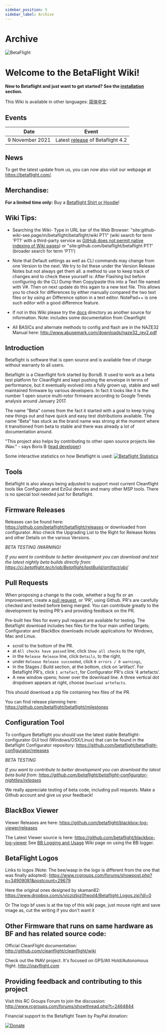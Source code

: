 ```yaml
---
sidebar_position: 5
sidebar_label: Archive
---
```


# Archive

![BetaFlight](https://betaflight.com/assets/img/betaflight/bf_logo.png)

# Welcome to the BetaFlight Wiki!

**New to Betaflight and just want to get started? See the [installation](Installing-Betaflight) section.**

This Wiki is available in other languages: [简体中文](https://pitronic.gitbook.io/betaflight/)

## Events

| Date            | Event                                                                                        |
| --------------- | -------------------------------------------------------------------------------------------- |
| 9 November 2021 | Latest [release](https://github.com/betaflight/betaflight/releases/latest) of Betaflight 4.2 |

## News

To get the latest update from us, you can now also visit our webpage at https://betaflight.com/.

## Merchandise:

**For a limited time only:** Buy a [Betaflight Shirt or Hoodie](Betaflight-merchandise)!

## Wiki Tips:

- Searching the Wiki-
  Type in URL bar of the Web Browser:
  "site:github-wiki-see.page/m/betaflight/betaflight/wiki PT1" (wiki search for term 'PT1' with a third-party service as [GitHub does not permit native indexing of Wiki pages](https://github.com/github/feedback/discussions/4992))
  or
  "site:github.com/betaflight/betaflight PT1" (broader search for term 'PT1')

- Note that Default settings as well as CLI commands may change from one Version to the next. We try to list these under the Version Release Notes but not always get them all. a method to use to keep track of changes and to check these yourself is:
  After Flashing but before configuring do the CLI Dump then Copy/paste this into a Text file named with V#. Then on next update do this again to a new text file.
  This allows you to check for differences by either manually compared the two text files or by using an Difference option in a text editor. NotePad++ is one such editor with a good difference feature.

- If not in this Wiki please try the [docs](https://github.com/betaflight/betaflight/tree/master/docs) directory as another source for information. Note: includes some documentation from Cleanflight

- All BASICs and alternate methods to config and flash are in the NAZE32 Manual here: http://www.abusemark.com/downloads/naze32_rev2.pdf

## Introduction

Betaflight is software that is open source and is available free of charge without warranty to all users.

Betaflight is a Cleanflight fork started by BorisB. It used to work as a beta test platform for Cleanflight and kept pushing the envelope in terms of performance, but it eventually evolved into a fully grown up, stable and well maintained firmware by various developers. In fact it looks like it is the number 1 open source multi-rotor firmware according to Google Trends analysis around January 2017.

The name "Beta" comes from the fact it started with a goal to keep trying new things out and have quick and easy test distributions available. The name "Beta" has stuck as the brand name was strong at the moment where it transitioned from beta to stable and there was already a lot of documentation around.

"This project also helps by contributing to other open source projects like iNav." - says Boris B ([lead developer](http://www.youtube.com/user/bozic1982/featured))

Some interactive statistics on how Betaflight is used:
[![Betaflight Statistics](/img/betaflight_statistics.jpg)](https://datastudio.google.com/s/kfHdPaVFYUU)

## Tools

Betaflight is also always being adjusted to support most current Cleanflight tools like Configurator and EzGui devices and many other MSP tools. There is no special tool needed just for Betaflight.

## Firmware Releases

Releases can be found here: https://github.com/betaflight/betaflight/releases or downloaded from configurator.
Also check the Upgrading List to the Right for Release Notes and other Details on the various Versions.

_BETA TESTING (WARNING)_

_If you want to contribute to better development you can download and test the latest nightly beta builds directly from:_ *https://ci.betaflight.tech/job/Betaflight/lastBuild/artifact/obj/*

## Pull Requests

When proposing a change to the code, whether a bug fix or an improvement, create a [pull request](https://github.com/betaflight/betaflight/pulls), or 'PR', using Github. PR's are carefully checked and tested before being merged. You can contribute greatly to the development by testing PR's and providing feedback on the PR.

Pre-built hex files for every pull request are available for testing. The Betaflight download includes hex files for the four main unified targets; Configurator and BlackBox downloads include applications for Windows, Mac and Linux.

- scroll to the bottom of the PR.
- at `All checks have passed` line, click `Show all checks` to the right,
- in the `Release Release` line, click `Details`, to the right,
- under `Release Release succeeded`, click `0 errors / 0 warnings`,
- In the Stages / Build section, at the bottom, click on ’artifact’. For Betaflight PR's, click `1 artefact`, for Configurator PR's click ‘4 artefacts’.
- A new window opens; hover over the download line. A three vertical dot dropdown appears at right, choose `Download artefacts`.

This should download a zip file containing hex files of the PR.

You can find release planning here:
https://github.com/betaflight/betaflight/milestones

## Configuration Tool

To configure Betaflight you should use the latest stable Betaflight-configurator GUI tool (Windows/OSX/Linux) that can be found in the Betaflight Configurator repository:
https://github.com/betaflight/betaflight-configurator/releases

_BETA TESTING_

_If you want to contribute to better development you can download the latest beta build from:_
*https://github.com/betaflight/betaflight-configurator-nightlies/releases*

We really appreciate testing of beta code, including pull requests. Make a Github account and give us your feedback!

## BlackBox Viewer

Viewer Releases are here:
https://github.com/betaflight/blackbox-log-viewer/releases

The Latest Viewer source is here:
https://github.com/betaflight/blackbox-log-viewer
See [BB Logging and Usage](Black-Box-logging-and-usage) Wiki page on using the BB logger.

## BetaFlight Logos

Links to logos (Note: The bee/wasp in the logo is different from the one that was finally adopted):
https://www.rcgroups.com/forums/showpost.php?p=34909081&postcount=29679

Here the original ones designed by skaman82:
https://www.dropbox.com/s/viczizbjz0fwod4/Betaflight.Logos.zip?dl=0

Or The logo bf uses is at the top of this wiki page, just mouse right and save image as, cut the writing if you don't want it

## Other Firmware that runs on same hardware as BF and has related source code:

Official CleanFlight documentation: http://github.com/cleanflight/cleanflight/wiki

Check out the INAV project. It's focused on GPS/Alt Hold/Autonomous flight.
http://inavflight.com

## Providing feedback and contributing to this project

Visit this RC Groups Forum to join the discussion: http://www.rcgroups.com/forums/showthread.php?t=2464844

Financial support to the Betaflight Team by PayPal donation:

[![Donate](https://www.paypalobjects.com/en_US/NL/i/btn/btn_donateCC_LG.gif)](https://paypal.me/betaflight)
